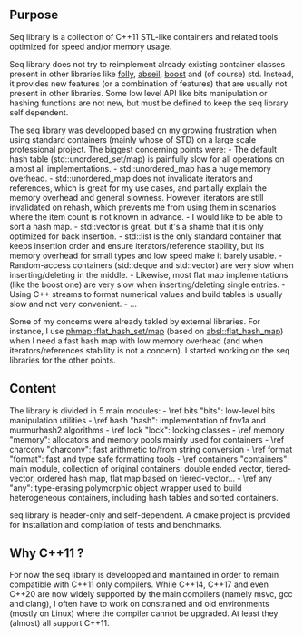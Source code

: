Purpose
-------

Seq library is a collection of C++11 STL-like containers and related tools optimized for speed and/or memory usage.

Seq library does not try to reimplement already existing container classes present in other libraries like <a href="https://github.com/facebook/folly">folly</a>, <a href="https://abseil.io/">abseil</a>, <a href="https://www.boost.org/">boost</a> and (of course) std. Instead, it provides new features 
(or a combination of features) that are usually not present in other libraries. Some low level API like bits manipulation or hashing functions are not new, but must be defined 
to keep the seq library self dependent.

The seq library was developped based on my growing frustration when using standard containers (mainly whose of STD) on a large scale professional project. The biggest concerning points were:
	-	The default hash table (std::unordered_set/map) is painfully slow for all operations on almost all implementations.
	-	std::unordered_map has a huge memory overhead.
	-	std::unordered_map does not invalidate iterators and references, which is great for my use cases, and partially explain the memory overhead and general slowness. However,
		iterators are still invalidated on rehash, which prevents me from using them in scenarios where the item count is not known in advance.
	-	I would like to be able to sort a hash map.
	-	std::vector is great, but it's a shame that it is only optimized for back insertion.
	-	std::list is the only standard container that keeps insertion order and ensure iterators/reference stability, but its memory overhead for small types and low speed make it barely usable.
	-	Random-access containers (std::deque and std::vector) are very slow when inserting/deleting in the middle.
	-	Likewise, most flat map implementations (like the boost one) are very slow when inserting/deleting single entries.
	-	Using C++ streams to format numerical values and build tables is usually slow and not very convenient.
	-	...

Some of my concerns were already takled by external libraries. For instance, I use <a href="https://github.com/greg7mdp/parallel-hashmap">phmap::flat_hash_set/map</a> (based on <a href="https://github.com/abseil/abseil-cpp">absl::flat_hash_map</a>) 
when I need a fast hash map with low memory overhead (and when iterators/references stability is not a concern). I started working on the seq libraries for the other points.


Content
-------

The library is divided in 5 main modules:
	-	\ref bits "bits": low-level bits manipulation utilities
	-	\ref hash "hash": implementation of fnv1a and murmurhash2 algorithms
	-	\ref lock "lock": locking classes
	-	\ref memory "memory": allocators and memory pools mainly used for containers
	-	\ref charconv "charconv": fast arithmetic to/from string conversion
	-	\ref format "format": fast and type safe formatting tools
	-	\ref containers "containers": main module, collection of original containers: double ended vector, tiered-vector, ordered hash map, flat map based on tiered-vector...
	-	\ref any "any": type-erasing polymorphic object wrapper used to build heterogeneous containers, including hash tables and sorted containers.

seq library is header-only and self-dependent. A cmake project is provided for installation and compilation of tests and benchmarks.


Why C++11 ?
-----------

For now the seq library is developped and maintained in order to remain compatible with C++11 only compilers.
While C++14, C++17 and even C++20 are now widely supported by the main compilers (namely msvc, gcc and clang), I often have to work 
on constrained and old environments (mostly on Linux) where the compiler cannot be upgraded. At least they (almost) all support C++11.
